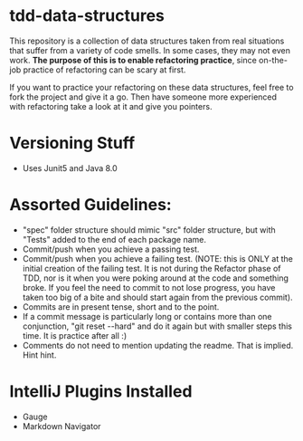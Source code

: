# tdd-data-structures
This repository is a collection of data structures taken from real situations that suffer from a variety of code smells. In some cases, they may not even work. **The purpose of this is to enable refactoring practice**, since on-the-job practice of refactoring can be scary at first.

If you want to practice your refactoring on these data structures, feel free to fork the project and give it a go. Then have someone more experienced with refactoring take a look at it and give you pointers.

# Versioning Stuff
- Uses Junit5 and Java 8.0

# Assorted Guidelines:
- "spec" folder structure should mimic "src" folder structure, but with "Tests" added to the end of each package name.
- Commit/push when you achieve a passing test.
- Commit/push when you achieve a failing test. (NOTE: this is ONLY at the initial creation of the failing test. It is not during the Refactor phase of TDD, nor is it when you were poking around at the code and something broke. If you feel the need to commit to not lose progress, you have taken too big of a bite and should start again from the previous commit).
- Commits are in present tense, short and to the point.
- If a commit message is particularly long or contains more than one conjunction, "git reset --hard" and do it again
but with smaller steps this time. It is practice after all :)
- Comments do not need to mention updating the readme. That is implied. Hint hint.

# IntelliJ Plugins Installed
- Gauge
- Markdown Navigator
